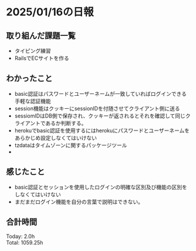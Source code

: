 # 2025/01/16の日報
## 取り組んだ課題一覧
* タイピング練習
*  RailsでECサイトを作る
## わかったこと
* basic認証はパスワードとユーザーネームが一致していればログインできる手軽な認証機能
* session機能はクッキーにsessionIDを付随させてクライアント側に送る
* sessiomIDはDB側で保存され、クッキーが返されるとそれを確認して同じクライアントであるか判断する。
* herokuでbasic認証を使用するにはherokuにパスワードとユーザーネームをあらかじめ設定しなくてはいけない
* tzdataはタイムゾーンに関するパッケージツール
* 
## 感じたこと
* basic認証とセッションを使用したログインの明確な区別及び機能の区別をしなくてはいけない
* まだまだログイン機能を自分の言葉で説明はできない。
## 合計時間 
Today: 2.0h<br>
Total: 1059.25h
